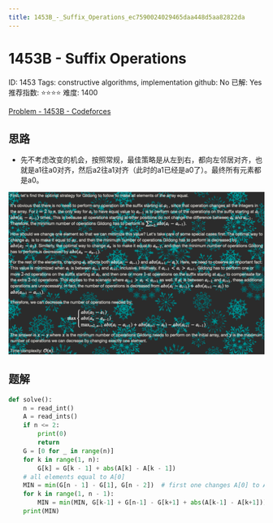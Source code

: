 ```yaml
---
title: 1453B_-_Suffix_Operations_ec7590024029465daa448d5aa82822da
---
```


# 1453B - Suffix Operations

ID: 1453
Tags: constructive algorithms, implementation
github: No
已解: Yes
推荐指数: ⭐⭐⭐⭐
难度: 1400

[Problem - 1453B - Codeforces](http://codeforces.com/problemset/problem/1453/B)

## 思路

- 先不考虑改变的机会，按照常规，最佳策略是从左到右，都向左邻居对齐，也就是a1往a0对齐，然后a2往a1对齐（此时的a1已经是a0了）。最终所有元素都是a0。

![2022-05-02_11-25-56](1453B%20-%20Suffix%20Operations%20ec7590024029465daa448d5aa82822da/2022-05-02_11-25-56.png)

## 题解

```python
def solve():
    n = read_int()
    A = read_ints()
    if n <= 2:
        print(0)
        return
    G = [0 for _ in range(n)]
    for k in range(1, n):
        G[k] = G[k - 1] + abs(A[k] - A[k - 1])
    # all elements equal to A[0]
    MIN = min(G[n - 1] - G[1], G[n - 2])  # first one changes A[0] to A[1], second one changes A[n-1] finally to A[0]
    for k in range(1, n - 1):
        MIN = min(MIN, G[k-1] + G[n-1] - G[k+1] + abs(A[k-1] - A[k+1]))
    print(MIN)
```
